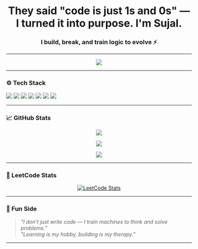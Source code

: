 <h1 align="center">They said "code is just 1s and 0s" — I turned it into purpose. I'm Sujal.</h1>
<h3 align="center">I build, break, and train logic to evolve ⚡</h3>

---

<p align="center">
  <img src="https://readme-typing-svg.herokuapp.com?font=Fira+Code&size=22&pause=1000&center=true&width=500&lines=Machine+Learning+Explorer+🤖;Data+Structures+%26+Algorithms+🔥;" />
</p>

---

### ⚙️ Tech Stack

<p>
  <img src="https://img.shields.io/badge/C++-00599C?style=for-the-badge&logo=cplusplus&logoColor=white"/>
  <img src="https://img.shields.io/badge/Python-3776AB?style=for-the-badge&logo=python&logoColor=white"/>
  <img src="https://img.shields.io/badge/TensorFlow-FF6F00?style=for-the-badge&logo=tensorflow&logoColor=white"/>
  <img src="https://img.shields.io/badge/NumPy-013243?style=for-the-badge&logo=numpy&logoColor=white"/>
  <img src="https://img.shields.io/badge/Pandas-150458?style=for-the-badge&logo=pandas&logoColor=white"/>
  <img src="https://img.shields.io/badge/scikit--learn-F7931E?style=for-the-badge&logo=scikit-learn&logoColor=white"/>
  <img src="https://img.shields.io/badge/GitHub-181717?style=for-the-badge&logo=github&logoColor=white"/>
</p>

---

### 📈 GitHub Stats

<p align="center">
  <img src="https://github-readme-stats.vercel.app/api?username=Sujal-369-py&show_icons=true&theme=tokyonight" />
</p>
<p align="center">
  <img src="https://github-readme-streak-stats.herokuapp.com/?user=Sujal-369-py&theme=tokyonight" />
</p>
<p align="center">
  <img src="https://github-readme-stats.vercel.app/api/top-langs/?username=Sujal-369-py&layout=compact&theme=tokyonight" />
</p>

---

### 🧠 LeetCode Stats

<p align="center">
  <a href="https://leetcode.com/u/Sujal_369_/">
    <img src="https://leetcard.jacoblin.cool/Sujal_369_?theme=dark&font=baloo&ext=activity" alt="LeetCode Stats" />
  </a>
</p>

---

### 🎯 Fun Side

> *"I don’t just write code — I train machines to think and solve problems."*  
> *"Learning is my hobby, building is my therapy."*

---
